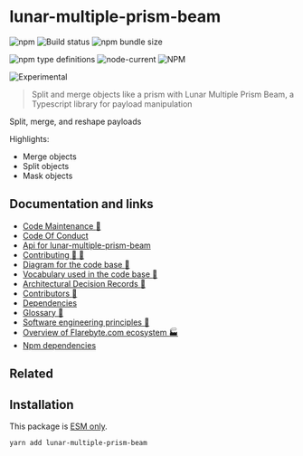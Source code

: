 # lunar-multiple-prism-beam

![npm](https://img.shields.io/npm/v/lunar-multiple-prism-beam) ![Build status](https://github.com/flarebyte/lunar-multiple-prism-beam/actions/workflows/main.yml/badge.svg) ![npm bundle size](https://img.shields.io/bundlephobia/min/lunar-multiple-prism-beam)

![npm type definitions](https://img.shields.io/npm/types/lunar-multiple-prism-beam) ![node-current](https://img.shields.io/node/v/lunar-multiple-prism-beam) ![NPM](https://img.shields.io/npm/l/lunar-multiple-prism-beam)

![Experimental](https://img.shields.io/badge/status-experimental-blue)

> Split and merge objects like a prism with Lunar Multiple Prism Beam, a Typescript library for payload manipulation

Split, merge, and reshape payloads


Highlights:

* Merge objects
* Split objects
* Mask objects


## Documentation and links

* [Code Maintenance :wrench:](MAINTENANCE.md)
* [Code Of Conduct](CODE_OF_CONDUCT.md)
* [Api for lunar-multiple-prism-beam](API.md)
* [Contributing :busts_in_silhouette: :construction:](CONTRIBUTING.md)
* [Diagram for the code base :triangular_ruler:](INTERNAL.md)
* [Vocabulary used in the code base :book:](CODE_VOCABULARY.md)
* [Architectural Decision Records :memo:](DECISIONS.md)
* [Contributors :busts_in_silhouette:](https://github.com/flarebyte/lunar-multiple-prism-beam/graphs/contributors)
* [Dependencies](https://github.com/flarebyte/lunar-multiple-prism-beam/network/dependencies)
* [Glossary :book:](https://github.com/flarebyte/overview/blob/main/GLOSSARY.md)
* [Software engineering principles :gem:](https://github.com/flarebyte/overview/blob/main/PRINCIPLES.md)
* [Overview of Flarebyte.com ecosystem :factory:](https://github.com/flarebyte/overview)
* [Npm dependencies](DEPENDENCIES.md)

## Related


## Installation

This package is [ESM only](https://blog.sindresorhus.com/get-ready-for-esm-aa53530b3f77).

```bash
yarn add lunar-multiple-prism-beam
```
